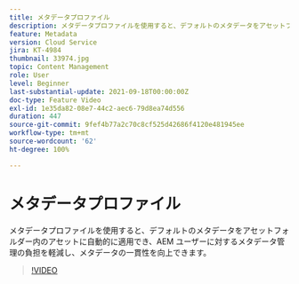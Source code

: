 ```yaml
---
title: メタデータプロファイル
description: メタデータプロファイルを使用すると、デフォルトのメタデータをアセットフォルダー内のアセットに自動的に適用でき、AEM ユーザーに対するメタデータ管理の負担を軽減し、メタデータの一貫性を向上できます。
feature: Metadata
version: Cloud Service
jira: KT-4984
thumbnail: 33974.jpg
topic: Content Management
role: User
level: Beginner
last-substantial-update: 2021-09-18T00:00:00Z
doc-type: Feature Video
exl-id: 1e35da82-08e7-44c2-aec6-79d8ea74d556
duration: 447
source-git-commit: 9fef4b77a2c70c8cf525d42686f4120e481945ee
workflow-type: tm+mt
source-wordcount: '62'
ht-degree: 100%

---
```


# メタデータプロファイル

メタデータプロファイルを使用すると、デフォルトのメタデータをアセットフォルダー内のアセットに自動的に適用でき、AEM ユーザーに対するメタデータ管理の負担を軽減し、メタデータの一貫性を向上できます。

>[!VIDEO](https://video.tv.adobe.com/v/33974?quality=12&learn=on)
